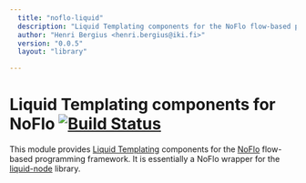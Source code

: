 ```yaml
---
  title: "noflo-liquid"
  description: "Liquid Templating components for the NoFlo flow-based programming environment"
  author: "Henri Bergius <henri.bergius@iki.fi>"
  version: "0.0.5"
  layout: "library"

---
```

Liquid Templating components for NoFlo [![Build Status](https://secure.travis-ci.org/bergie/noflo-liquid.png?branch=master)](https://travis-ci.org/bergie/noflo-liquid)
=========================

This module provides [Liquid Templating](http://liquidmarkup.org/) components for the [NoFlo](http://noflojs.org/) flow-based programming framework. It is essentially a NoFlo wrapper for the [liquid-node](https://github.com/sirlantis/liquid-node) library.
